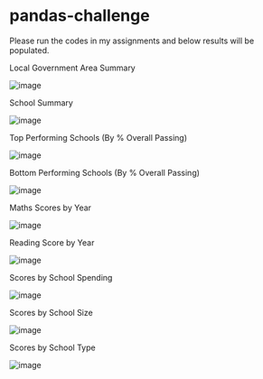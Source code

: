 # pandas-challenge

Please run the codes in my assignments and below results will be populated.

Local Government Area Summary

![image](https://user-images.githubusercontent.com/107616415/187861152-5fbcd830-6553-4fa5-9b6a-716a6c43747f.png)

School Summary

![image](https://user-images.githubusercontent.com/107616415/187861339-c802a6e2-b03b-43af-aa0a-0d941fb9f087.png)

Top Performing Schools (By % Overall Passing)

![image](https://user-images.githubusercontent.com/107616415/187861452-5d70fe22-1449-44f2-8cf2-2426a5489f5f.png)

Bottom Performing Schools (By % Overall Passing)

![image](https://user-images.githubusercontent.com/107616415/187861552-0f67a641-d7dc-48e4-b426-be61bebaa28d.png)

Maths Scores by Year

![image](https://user-images.githubusercontent.com/107616415/187861640-c65d720c-c2e0-4279-b753-ac55db8fd753.png)

Reading Score by Year

![image](https://user-images.githubusercontent.com/107616415/187861876-dbfdd15c-e885-4357-8451-87e8878cec9c.png)

Scores by School Spending

![image](https://user-images.githubusercontent.com/107616415/187861983-9e6b9ffb-7aab-437b-afa2-e920073f6623.png)

Scores by School Size

![image](https://user-images.githubusercontent.com/107616415/187862074-c8e988d5-6c1d-47c3-9b24-0d8974049b4c.png)

Scores by School Type

![image](https://user-images.githubusercontent.com/107616415/187862152-551edbee-bc1f-4141-9428-040d3083f981.png)
